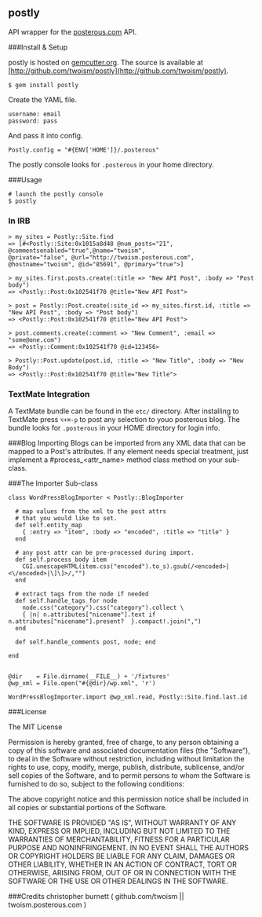 postly
---------
API wrapper for the [posterous.com](http://posterous.com/api "Postly API") API.


###Install & Setup

postly is hosted on [gemcutter.org](http://gemcutter.org). The source is available at [http://github.com/twoism/postly](http://github.com/twoism/postly).

    $ gem install postly

Create the YAML file.
 
    username: email
    password: pass  

And pass it into config.

    Postly.config = "#{ENV['HOME']}/.posterous"

The postly console looks for `.posterous` in your home directory.
    
    
###Usage
    
    # launch the postly console
    $ postly
    
### In IRB

    > my_sites = Postly::Site.find
    => [#<Postly::Site:0x1015a8d48 @num_posts="21", @commentsenabled="true",@name="twoism", 
    @private="false", @url="http://twoism.posterous.com", @hostname="twoism", @id="85691", @primary="true">]
      
    > my_sites.first.posts.create(:title => "New API Post", :body => "Post body")
    => <Postly::Post:0x102541f70 @title="New API Post">
      
    > post = Postly::Post.create(:site_id => my_sites.first.id, :title => "New API Post", :body => "Post body")
    => <Postly::Post:0x102541f70 @title="New API Post">
    
    > post.comments.create(:comment => "New Comment", :email => "some@one.com")
    => <Postly::Comment:0x102541f70 @id=123456>
    
    > Postly::Post.update(post.id, :title => "New Title", :body => "New Body")
    => <Postly::Post:0x102541f70 @title="New Title">
    
### TextMate Integration
  
  
  A TextMate bundle can be found in the `etc/` directory. After installing to TextMate press `⌥+⌘-p` to post any selection to youo posterous blog. The bundle looks for `.posterous` in your HOME directory for login info.
    
###Blog Importing
Blogs can be imported from any XML data that can be mapped to a Post's attributes. If any element needs special treatment, just implement
a #process\_&lt;attr_name&gt; method class method on your sub-class.

###The Importer Sub-class
    
    class WordPressBlogImporter < Postly::BlogImporter
      
      # map values from the xml to the post attrs 
      # that you would like to set.
      def self.entity_map
        { :entry => "item", :body => "encoded", :title => "title" }
      end
      
      # any post attr can be pre-processed during import.
      def self.process_body item
        CGI.unescapeHTML(item.css("encoded").to_s).gsub(/<encoded>|<\/encoded>|\]\]>/,"")
      end

      # extract tags from the node if needed
      def self.handle_tags_for node
        node.css("category").css("category").collect \
        { |n| n.attributes["nicename"].text if n.attributes["nicename"].present?  }.compact!.join(",")
      end
      
      def self.handle_comments post, node; end

    end
    
    
    @dir    = File.dirname(__FILE__) + '/fixtures'
    @wp_xml = File.open("#{@dir}/wp.xml", 'r')
    
    WordPressBlogImporter.import @wp_xml.read, Postly::Site.find.last.id

###License

The MIT License

Permission is hereby granted, free of charge, to any person obtaining a copy
of this software and associated documentation files (the "Software"), to deal
in the Software without restriction, including without limitation the rights
to use, copy, modify, merge, publish, distribute, sublicense, and/or sell
copies of the Software, and to permit persons to whom the Software is
furnished to do so, subject to the following conditions:

The above copyright notice and this permission notice shall be included in
all copies or substantial portions of the Software.

THE SOFTWARE IS PROVIDED "AS IS", WITHOUT WARRANTY OF ANY KIND, EXPRESS OR
IMPLIED, INCLUDING BUT NOT LIMITED TO THE WARRANTIES OF MERCHANTABILITY,
FITNESS FOR A PARTICULAR PURPOSE AND NONINFRINGEMENT. IN NO EVENT SHALL THE
AUTHORS OR COPYRIGHT HOLDERS BE LIABLE FOR ANY CLAIM, DAMAGES OR OTHER
LIABILITY, WHETHER IN AN ACTION OF CONTRACT, TORT OR OTHERWISE, ARISING FROM,
OUT OF OR IN CONNECTION WITH THE SOFTWARE OR THE USE OR OTHER DEALINGS IN
THE SOFTWARE.


###Credits
christopher burnett ( github.com/twoism || twoism.posterous.com )







